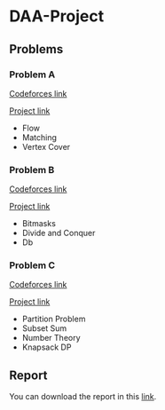 # DAA-Project

## Problems

### Problem A

[Codeforces link](https://codeforces.com/contest/1721/problem/F)

[Project link](https://github.com/raudel25/DAA-Project/blob/main/problems/a/a.md)

- Flow
- Matching
- Vertex Cover

### Problem B

[Codeforces link](https://codeforces.com/contest/1982/problem/E)

[Project link](https://github.com/raudel25/DAA-Project/blob/main/problems/b/b.md)

- Bitmasks
- Divide and Conquer
- Db

### Problem C

[Codeforces link](https://codeforces.com/gym/105053/problem/F)

[Project link](https://github.com/raudel25/DAA-Project/blob/main/problems/c/c.md)

- Partition Problem
- Subset Sum
- Number Theory
- Knapsack DP

## Report

You can download the report in this [link](https://github.com/raudel25/DAA-Project/blob/main/report.pdf).

